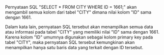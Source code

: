 Pernyataan SQL "SELECT * FROM CITY WHERE ID = 1661;" akan mengambil semua kolom dari tabel "CITY" dimana nilai kolom "ID" sama dengan 1661.

Dalam kata lain, pernyataan SQL tersebut akan menampilkan semua data atau informasi pada tabel "CITY" yang memiliki nilai "ID" sama dengan 1661. Karena kolom "ID" umumnya digunakan sebagai kolom primary key pada tabel "CITY", maka pernyataan SQL tersebut kemungkinan akan menampilkan hanya satu baris data yang terkait dengan ID tersebut.
